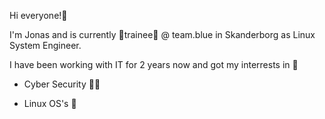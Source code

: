 Hi everyone!👋

I'm Jonas and is currently 🌱trainee🌱 @ team.blue in Skanderborg as Linux System Engineer.

I have been working with IT for 2 years now and got my interrests in 👀 

- Cyber Security 🔴🔵

- Linux OS's 🐧

